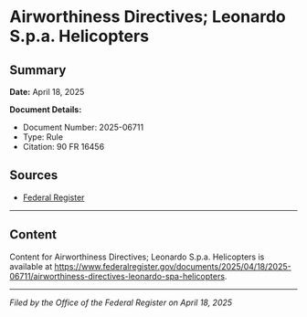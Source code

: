 # Airworthiness Directives; Leonardo S.p.a. Helicopters

## Summary

**Date:** April 18, 2025

**Document Details:**
- Document Number: 2025-06711
- Type: Rule
- Citation: 90 FR 16456

## Sources
- [Federal Register](https://www.federalregister.gov/documents/2025/04/18/2025-06711/airworthiness-directives-leonardo-spa-helicopters)

---

## Content

Content for Airworthiness Directives; Leonardo S.p.a. Helicopters is available at https://www.federalregister.gov/documents/2025/04/18/2025-06711/airworthiness-directives-leonardo-spa-helicopters.

---

*Filed by the Office of the Federal Register on April 18, 2025*
